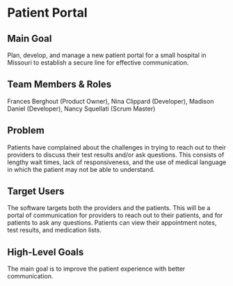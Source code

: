 # Patient Portal

## Main Goal

Plan, develop, and manage a new patient portal for a small hospital in Missouri to establish a secure line for effective communication. 

## Team Members & Roles

Frances Berghout (Product Owner), Nina Clippard (Developer), Madison Daniel (Developer), Nancy Squellati (Scrum Master)

## Problem

Patients have complained about the challenges in trying to reach out to their providers to discuss their test results and/or ask questions. This consists of lengthy wait times, lack of responsiveness, and the use of medical language in which the patient may not be able to understand. 

## Target Users

The software targets both the providers and the patients. This will be a portal of communication for providers to reach out to their patients, and for patients to ask any questions. Patients can view their appointment notes, test results, and medication lists. 

## High-Level Goals

The main goal is to improve the patient experience with better communication. 
